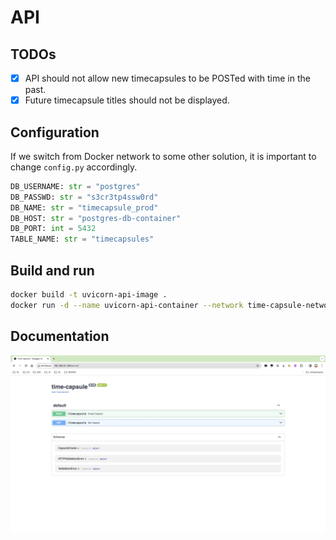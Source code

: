 # API 

## TODOs
- [x] API should not allow new timecapsules to be POSTed with time in the past.
- [x] Future timecapsule titles should not be displayed.

## Configuration
If we switch from Docker network to some other solution, it is important to change `config.py` accordingly. 

```python
DB_USERNAME: str = "postgres"
DB_PASSWD: str = "s3cr3tp4ssw0rd"
DB_NAME: str = "timecapsule_prod"
DB_HOST: str = "postgres-db-container"
DB_PORT: int = 5432
TABLE_NAME: str = "timecapsules"
```

## Build and run
```bash
docker build -t uvicorn-api-image .
docker run -d --name uvicorn-api-container --network time-capsule-network -p 80:80 uvicorn-api-image 
```

## Documentation
![main_page](.github/main_page.jpg)
